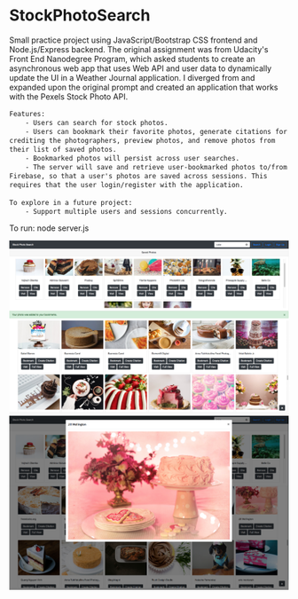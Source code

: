 # StockPhotoSearch

Small practice project using JavaScript/Bootstrap CSS frontend and Node.js/Express backend. The original assignment was from Udacity's Front End Nanodegree Program, which asked students to create an asynchronous web app that uses Web API and user data to dynamically update the UI in a Weather Journal application. I diverged from and expanded upon the original prompt and created an application that works with the Pexels Stock Photo API.

    Features:
        - Users can search for stock photos. 
        - Users can bookmark their favorite photos, generate citations for crediting the photographers, preview photos, and remove photos from their list of saved photos.
        - Bookmarked photos will persist across user searches.
        - The server will save and retrieve user-bookmarked photos to/from Firebase, so that a user's photos are saved across sessions. This requires that the user login/register with the application.

    To explore in a future project:
        - Support multiple users and sessions concurrently.


To run:
    node server.js

<img src="./img/StockPhotoExplorer.png"/>
<img src="./img/StockPhotoExplorer2.png"/>